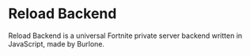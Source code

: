 # Reload Backend

Reload Backend is a universal Fortnite private server backend written in JavaScript, made by Burlone.